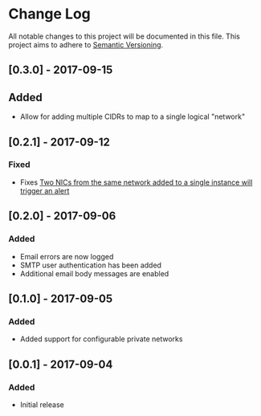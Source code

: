# Change Log
All notable changes to this project will be documented in this file.
This project aims to adhere to [Semantic Versioning](http://semver.org/).

## [0.3.0] - 2017-09-15
## Added
 - Allow for adding multiple CIDRs to map to a single logical "network"

## [0.2.1] - 2017-09-12
### Fixed
 - Fixes [Two NICs from the same network added to a single instance will trigger an alert](https://github.com/joyent/nic-audit/issues/1) 

## [0.2.0] - 2017-09-06
### Added
 - Email errors are now logged
 - SMTP user authentication has been added
 - Additional email body messages are enabled 

## [0.1.0] - 2017-09-05
### Added
 - Added support for configurable private networks

## [0.0.1] - 2017-09-04
### Added
 - Initial release
